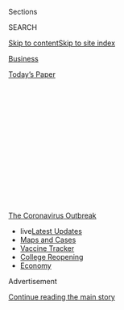 <div id="app">

<div>

<div>

<div>

<div class="NYTAppHideMasthead css-1q2w90k e1suatyy0">

<div class="section css-ui9rw0 e1suatyy2">

<div class="css-eph4ug er09x8g0">

<div class="css-6n7j50">

</div>

<span class="css-1dv1kvn">Sections</span>

<div class="css-10488qs">

<span class="css-1dv1kvn">SEARCH</span>

</div>

[Skip to content](#site-content)[Skip to site
index](#site-index)

</div>

<div id="masthead-section-label" class="css-1wr3we4 eaxe0e00">

[Business](https://www.nytimes.com/section/business)

</div>

<div class="css-10698na e1huz5gh0">

</div>

</div>

<div id="masthead-bar-one" class="section hasLinks css-15hmgas e1csuq9d3">

<div class="css-uqyvli e1csuq9d0">

</div>

<div class="css-1uqjmks e1csuq9d1">

</div>

<div class="css-9e9ivx">

[](https://myaccount.nytimes.com/auth/login?response_type=cookie&client_id=vi)

</div>

<div class="css-1bvtpon e1csuq9d2">

[Today’s
Paper](https://www.nytimes.com/section/todayspaper)

</div>

</div>

</div>

</div>

<div data-aria-hidden="false">

<div id="site-content" data-role="main">

<div>

<div class="css-1aor85t" style="opacity:0.000000001;z-index:-1;visibility:hidden">

<div class="css-1hqnpie">

<div class="css-epjblv">

<span class="css-17xtcya">[Business](/section/business)</span><span class="css-x15j1o">|</span><span class="css-fwqvlz">‘I
Can’t Keep Doing This:’ Small-Business Owners Are Giving
Up</span>

</div>

<div class="css-k008qs">

<div class="css-1iwv8en">

<span class="css-18z7m18"></span>

<div>

</div>

</div>

<span class="css-1n6z4y">https://nyti.ms/3j8LgNc</span>

<div class="css-1705lsu">

<div class="css-4xjgmj">

<div class="css-4skfbu" data-role="toolbar" data-aria-label="Social Media Share buttons, Save button, and Comments Panel with current comment count" data-testid="share-tools">

  - 
  - 
  - 
  - 
    
    <div class="css-6n7j50">
    
    </div>

  - 
  - 

</div>

</div>

</div>

</div>

</div>

</div>

<div id="NYT_TOP_BANNER_REGION" class="css-13pd83m">

<div>

<div id="styln-prism-menu-1592847958612" class="section interactive-content interactive-size-medium css-1edisqu">

<div class="css-17ih8de interactive-body">

<div id="scroll-container" class="css-1gj85ro">

[<span class="styln-title-wrap"><span class="css-1pje3qr">The
Coronavirus</span><span class="css-1pje3qr">
Outbreak</span></span>](https://www.nytimes.com/news-event/coronavirus?action=click&pgtype=Article&state=default&region=TOP_BANNER&context=storylines_menu)

  - <span class="css-kqxiym" data-emphasize="true">live</span>[Latest
    Updates](https://www.nytimes.com/2020/08/03/world/coronavirus-covid-19.html?action=click&pgtype=Article&state=default&region=TOP_BANNER&context=storylines_menu)
  - [Maps and
    Cases](https://www.nytimes.com/interactive/2020/us/coronavirus-us-cases.html?action=click&pgtype=Article&state=default&region=TOP_BANNER&context=storylines_menu)
  - [Vaccine
    Tracker](https://www.nytimes.com/interactive/2020/science/coronavirus-vaccine-tracker.html?action=click&pgtype=Article&state=default&region=TOP_BANNER&context=storylines_menu)
  - [College
    Reopening](https://www.nytimes.com/2020/08/02/us/covid-college-reopening.html?action=click&pgtype=Article&state=default&region=TOP_BANNER&context=storylines_menu)
  - [Economy](https://www.nytimes.com/live/2020/08/03/business/stock-market-today-coronavirus?action=click&pgtype=Article&state=default&region=TOP_BANNER&context=storylines_menu)

</div>

</div>

</div>

</div>

</div>

<div id="top-wrapper" class="css-1sy8kpn">

<div id="top-slug" class="css-l9onyx">

Advertisement

</div>

[Continue reading the main
story](#after-top)

<div class="ad top-wrapper" style="text-align:center;height:100%;display:block;min-height:250px">

<div id="top" class="place-ad" data-position="top" data-size-key="top">

</div>

</div>

<div id="after-top">

</div>

</div>

<div>

<div id="sponsor-wrapper" class="css-1hyfx7x">

<div id="sponsor-slug" class="css-19vbshk">

Supported by

</div>

[Continue reading the main
story](#after-sponsor)

<div id="sponsor" class="ad sponsor-wrapper" style="text-align:center;height:100%;display:block">

</div>

<div id="after-sponsor">

</div>

</div>

<div class="css-186x18t">

</div>

<div class="css-ls6wgr ehdk2mb0">

# ‘I Can’t Keep Doing This:’ Small-Business Owners Are Giving Up

</div>

More owners are permanently shutting their doors after new lockdown
orders, realizing that there may be no end in sight to the crisis.

<div class="css-79elbk" data-testid="photoviewer-wrapper">

<div class="css-z3e15g" data-testid="photoviewer-wrapper-hidden">

</div>

<div class="css-1a48zt4 ehw59r15" data-testid="photoviewer-children">

![<span class="css-16f3y1r e13ogyst0" data-aria-hidden="true">Gabriel
Gordon shuttered his popular barbecue restaurant in California after the
state saw a resurgence of coronavirus cases and imposed new
restrictions.</span><span class="css-cnj6d5 e1z0qqy90" itemprop="copyrightHolder"><span class="css-1ly73wi e1tej78p0">Credit...</span><span><span>Horatio
Baltz for The New York
Times</span></span></span>](https://static01.nyt.com/images/2020/07/09/business/00virus-smallbizfate1/merlin_174338130_6ef254c4-fb0e-47b5-8754-c36c5a627958-articleLarge.jpg?quality=75&auto=webp&disable=upscale)

</div>

</div>

<div class="css-18e8msd">

<div class="css-vp77d3 epjyd6m0">

<div class="css-hus3qt ey68jwv0" data-aria-hidden="true">

[![Emily
Flitter](https://static01.nyt.com/images/2019/06/19/reader-center/author-emily-flitter/author-emily-flitter-thumbLarge.png
"Emily Flitter")](https://www.nytimes.com/by/emily-flitter)

</div>

<div class="css-1baulvz">

By [<span class="css-1baulvz last-byline" itemprop="name">Emily
Flitter</span>](https://www.nytimes.com/by/emily-flitter)

</div>

</div>

  - 
    
    <div class="css-ld3wwf e16638kd2">
    
    July 13,
    2020
    
    </div>

  - 
    
    <div class="css-4xjgmj">
    
    <div class="css-d8bdto" data-role="toolbar" data-aria-label="Social Media Share buttons, Save button, and Comments Panel with current comment count" data-testid="share-tools">
    
      - 
      - 
      - 
      - 
        
        <div class="css-6n7j50">
        
        </div>
    
      - 
      - 
    
    </div>
    
    </div>

</div>

</div>

<div class="section meteredContent css-1r7ky0e" name="articleBody" itemprop="articleBody">

<div class="css-1fanzo5 StoryBodyCompanionColumn">

<div class="css-53u6y8">

On the last Friday of June, after Gov. Greg Abbott of Texas said that
bars across the state would have to shut down a second time because
[coronavirus cases](https://www.nytimes.com/news-event/coronavirus) were
skyrocketing, Mick Larkin decided he had had enough.

No matter that Mr. Larkin, an owner of a karaoke club in Wichita Falls,
Texas, had just paid $1,000 for perishable goods and protective
equipment in anticipation of the weekend rush. No matter that the frozen
margarita machine was full, that 175 plastic syringes with booze-infused
Jell-O were in place, or that there were masks for staff members and
hand sanitizer for guests.

That day, June 26, Mr. Larkin and his partner dumped what they had just
bought into the trash and decided to close their club, Krank It Karaoke,
for good.

“We did everything we were supposed to do,” Mr. Larkin said. “When he
shut us down again, and after I put out all that money to meet their
rules, I just said, ‘I can’t keep doing this.’”

</div>

</div>

<div class="css-1fanzo5 StoryBodyCompanionColumn">

<div class="css-53u6y8">

It was harrowing enough for small businesses — the bars, dental care
practices, small law firms, day care centers and other storefronts that
dot the streets and corners of every American town and city — to have to
shut down after state officials imposed lockdowns in March to contain
the pandemic.

But the [resurgence of the
virus](https://www.nytimes.com/2020/06/26/us/coronavirus-florida-texas-bars-closing.html),
especially in states such as Texas, Florida and California that had
begun to reopen, has introduced a far darker reality for many small
businesses: Their temporary closures might become permanent.

Nearly 66,000 businesses have folded since March 1, according to data
from Yelp, which provides a platform for local businesses to advertise
their services and has been tracking announcements of closings posted on
its site. From June 15 to June 29, the most recent period for which data
is available, businesses were closing permanently at a higher rate than
in the previous three months, Yelp found. During the same period,
permanent closures increased by 3 percent overall, accounting for
roughly 14 percent of total closures since
March.

<div id="NYT_MAIN_CONTENT_1_REGION" class="css-9tf9ac">

<div>

<div id="styln-covid-updates-markets" class="section interactive-content interactive-size-medium css-1ftcdic">

<div class="css-17ih8de interactive-body">

<div id="styln-briefing-block">

<div class="briefing-block-header-section">

# [Latest Updates: Economy](https://www.nytimes.com/live/2020/08/03/business/stock-market-today-coronavirus?action=click&pgtype=Article&state=default&region=MAIN_CONTENT_1&context=storylines_live_updates)

</div>

<div class="briefing-block-lb-items">

<div class="briefing-block-update-time">

[10h
ago](https://www.nytimes.com/live/2020/08/03/business/stock-market-today-coronavirus?action=click&pgtype=Article&state=default&region=MAIN_CONTENT_1&context=storylines_live_updates#the-chicago-fed-president-says-its-up-to-congress-to-save-the-economy)

</div>

<div>

[The Chicago Fed president says it’s up to Congress to save the
economy.](https://www.nytimes.com/live/2020/08/03/business/stock-market-today-coronavirus?action=click&pgtype=Article&state=default&region=MAIN_CONTENT_1&context=storylines_live_updates#the-chicago-fed-president-says-its-up-to-congress-to-save-the-economy)

</div>

<div class="briefing-block-update-time">

[11h
ago](https://www.nytimes.com/live/2020/08/03/business/stock-market-today-coronavirus?action=click&pgtype=Article&state=default&region=MAIN_CONTENT_1&context=storylines_live_updates#faa-says-boeing-has-effectively-mitigated-defects-in-the-737-max)

</div>

<div>

[F.A.A. says Boeing has ‘effectively mitigated’ defects in the 737
Max.](https://www.nytimes.com/live/2020/08/03/business/stock-market-today-coronavirus?action=click&pgtype=Article&state=default&region=MAIN_CONTENT_1&context=storylines_live_updates#faa-says-boeing-has-effectively-mitigated-defects-in-the-737-max)

</div>

<div class="briefing-block-update-time">

[13h
ago](https://www.nytimes.com/live/2020/08/03/business/stock-market-today-coronavirus?action=click&pgtype=Article&state=default&region=MAIN_CONTENT_1&context=storylines_live_updates#small-businesses-got-emergency-loans-but-not-what-they-expected)

</div>

<div>

[Small businesses got emergency loans, but not what they
expected.](https://www.nytimes.com/live/2020/08/03/business/stock-market-today-coronavirus?action=click&pgtype=Article&state=default&region=MAIN_CONTENT_1&context=storylines_live_updates#small-businesses-got-emergency-loans-but-not-what-they-expected)

</div>

</div>

<div class="briefing-block-footer">

<div class="briefing-block-footer-meta">

[See more
updates](https://www.nytimes.com/live/2020/08/03/business/stock-market-today-coronavirus?action=click&pgtype=Article&state=default&region=MAIN_CONTENT_1&context=storylines_live_updates)

</div>

<div class="briefing-block-briefinglinks">

<span>More live coverage:</span>
[Global](https://www.nytimes.com/2020/08/03/world/coronavirus-covid-19.html?action=click&pgtype=Article&state=default&region=MAIN_CONTENT_1&context=storylines_live_updates)

</div>

</div>

</div>

</div>

</div>

</div>

</div>

Researchers at Harvard believe the rates of business closures are
[likely to be even higher](https://www.nber.org/papers/w26989.pdf). They
estimated that nearly 110,000 small businesses across the country had
decided to shut down permanently between early March and early May,
based on data collected in weekly surveys by Alignable, a social media
network for small-business owners.

Christopher Stanton, an associate professor at Harvard Business School
who was one of the researchers, said it was difficult to accurately
gauge how many small businesses were closing because, once they shut
their doors for good, the owners were hard to
reach.<span class="css-8l6xbc evw5hdy0"> </span>He added that it could
take up to a year before government officials knew the true toll the
pandemic was taking on small businesses.

</div>

</div>

<div class="css-1fanzo5 StoryBodyCompanionColumn">

<div class="css-53u6y8">

At the moment, [39 states continue to record growing numbers of new
cases
daily](https://www.nytimes.com/2020/07/13/world/coronavirus-updates.html?action=click&module=Top%20Stories&pgtype=Homepage#link-609d3a0e).

It is not clear how many of the businesses Yelp is tracking count as
“small” — defined by the Small Business Administration as those with
500 or fewer employees. But the company found that, among the tracked
businesses — which include restaurants, retailers and other independent,
consumer-facing operations — retail businesses, led by beauty supply
stores, have been closing at the highest rate since the pandemic began.
Restaurants are the next hardest-hit group.

</div>

</div>

<div class="css-79elbk" data-testid="photoviewer-wrapper">

<div class="css-z3e15g" data-testid="photoviewer-wrapper-hidden">

</div>

<div class="css-1a48zt4 ehw59r15" data-testid="photoviewer-children">

![<span class="css-16f3y1r e13ogyst0" data-aria-hidden="true">Nick
Muscari decided to permanently close Nick’s Sports Grill and Lounge in
Lubbock after Texas’s second round of virus
closures.</span><span class="css-cnj6d5 e1z0qqy90" itemprop="copyrightHolder"><span class="css-1ly73wi e1tej78p0">Credit...</span><span>Dylan
Cole for The New York
Times</span></span>](https://static01.nyt.com/images/2020/07/09/business/00virus-smallbizfate3/merlin_174392160_a3ce4f20-5931-4d81-ab36-52be61668649-articleLarge.jpg?quality=75&auto=webp&disable=upscale)

</div>

</div>

<div class="css-1fanzo5 StoryBodyCompanionColumn">

<div class="css-53u6y8">

Small businesses account for 44 percent of all U.S. economic activity,
according to the S.B.A., and closures on such an immense scale could
devastate the country’s economic growth. If they were grouped together,
small businesses would be among the country’s biggest employers, said
Satyam Khanna, a resident fellow at the Institute for Corporate
Governance and Finance at New York University School of Law who has
[written about the effects of the pandemic on small
businesses](https://www.nytimes.com/2020/03/24/opinion/coronavirus-small-businesses.html).

So when small businesses close en masse, an entire sector of the economy
suffers, Mr. Khanna said. There is lower cash flow, higher debt and more
unemployment. “That leads to a big drag on the eventual recovery,” he
said. “Because they are such an important source of jobs, losing them
the way we are losing them now is going to make things far worse than
they otherwise need to be.”

Because small businesses depend heavily on foot traffic and operate on
thin margins, they are especially vulnerable to the ripple effects of a
widespread shutdown.

For nearly two decades, Rich Tokheim and his wife sold sports
memorabilia — hats, T-shirts, coffee mugs and other trinkets — to fans
in Omaha at their store, The Dugout. Since 2011, The Dugout has occupied
prime real estate across the street from the city’s 24,000-seat baseball
stadium, which usually hosts the College World Series each spring.

The 2020 World Series was canceled in March. In the weeks that came
after, other [sporting events were
scrapped](https://www.nytimes.com/interactive/2020/06/19/sports/100-days-without-sports.html)
— starting with college sports and extending to professional leagues
that have struggled to relaunch their activities.

</div>

</div>

<div class="css-1fanzo5 StoryBodyCompanionColumn">

<div class="css-53u6y8">

Mr. Tokheim, 58, watched his business fall off with growing unease, but
it was only after a friendly chat with a retired college athletic
director in May that the gravity of his situation hit home. He was
already worried about the state of the virus in Nebraska, and whether
there was enough tracking. Then the athletic director predicted that if
college football was canceled for the year, it would be the end of
Division I sports as a whole.

“That really put me in overdrive,” Mr. Tokheim said. He negotiated an
early exit on his store lease and announced a clearance sale at the
store. The Dugout closed for good on June 30.

The government’s Paycheck Protection Program, rolled out in April and
administered by the S.B.A., earmarked $660 billion of aid for small
businesses, but stipulated that a loan would be forgiven only if most of
it was used to pay employee wages for eight weeks. The rules were later
relaxed, but in a sign of how many small-business owners did not feel
confident that they would be on steady ground by the time repayment was
due, roughly [$130 billion of aid
money](https://www.nytimes.com/2020/06/30/business/paycheck-protection-program-coronavirus.html)
remained untapped when the program ended in June.

Even for those who took a P.P.P. loan, survival is no guarantee. Nick
Muscari, a 38-year-old restaurateur in Lubbock, Texas, received one. His
restaurant, Nick’s Sports Grill and Lounge, had been the culmination of
Mr. Muscari’s life’s work — his years of toil as a waiter, pizza cook
and manager at restaurants and bars beginning in his teenage years.
Three years ago, he bought out the two partners who helped him start the
restaurant in 2010. He considered it a crowning achievement, but to do
so, he had to borrow money. He still owes a bank
$80,000.

</div>

</div>

<div class="css-79elbk" data-testid="photoviewer-wrapper">

<div class="css-z3e15g" data-testid="photoviewer-wrapper-hidden">

</div>

<div class="css-1a48zt4 ehw59r15" data-testid="photoviewer-children">

<div class="css-1xdhyk6 erfvjey0">

<span class="css-1ly73wi e1tej78p0">Image</span>

<div class="css-zjzyr8">

<div data-testid="lazyimage-container" style="height:250.68888888888893px">

</div>

</div>

</div>

<span class="css-16f3y1r e13ogyst0" data-aria-hidden="true">Mr. Muscari
still owes a bank $80,000 on his now-shuttered
restaurant.</span><span class="css-cnj6d5 e1z0qqy90" itemprop="copyrightHolder"><span class="css-1ly73wi e1tej78p0">Credit...</span><span>Dylan
Cole for The New York
Times</span></span>

</div>

</div>

<div class="css-a7yk8a e73j0it0">

<div class="css-1xdhyk6 erfvjey0">

<span class="css-1ly73wi e1tej78p0">Image</span>

<div class="css-zjzyr8">

<div data-testid="lazyimage-container" style="height:257.77777777777777px">

</div>

</div>

</div>

<span class="css-16f3y1r e13ogyst0" data-aria-hidden="true">Nick’s
Sports Grill and Lounge is now up for
rent.</span><span class="css-cnj6d5 e1z0qqy90" itemprop="copyrightHolder"><span class="css-1ly73wi e1tej78p0">Credit...</span><span>Dylan
Cole for The New York
Times</span></span>

<div class="css-1xdhyk6 erfvjey0">

<span class="css-1ly73wi e1tej78p0">Image</span>

<div class="css-zjzyr8">

<div data-testid="lazyimage-container" style="height:257.77777777777777px">

</div>

</div>

</div>

<span class="css-16f3y1r e13ogyst0" data-aria-hidden="true">“We never
had anybody catch the virus in our establishment,” Mr. Muscari
said.</span><span class="css-cnj6d5 e1z0qqy90" itemprop="copyrightHolder"><span class="css-1ly73wi e1tej78p0">Credit...</span><span>Dylan
Cole for The New York Times</span></span>

</div>

<div class="css-1fanzo5 StoryBodyCompanionColumn">

<div class="css-53u6y8">

Mr. Muscari tried to ride out the spring lockdown that temporarily
shuttered his restaurant with the help of the P.P.P. money. But when the
state’s second closure order took effect on June 26, he decided to close
for good.

</div>

</div>

<div class="css-1fanzo5 StoryBodyCompanionColumn">

<div class="css-53u6y8">

“It had been in the back of our minds, just like, you know, if this
happens again, can we make it?” Mr. Muscari said. “We were following all
the rules and people were spread out. We never had anybody catch the
virus in our establishment."

Mr. Muscari, with the business closed and its 30 employees jobless, has
nothing left but his house and his car. He also expects his landlord to
try to sue him for the eight years’ worth of rent he is contracted to
pay on his defunct restaurant’s space.

Many small businesses are also finding it onerous keep up with
constantly changing local guidelines, while others are deciding that no
matter what their local officials say, it just is not safe to keep
going. Gabriel Gordon, the owner of a tiny but popular barbecue
restaurant in Seal Beach, Calif., decided to close permanently after
studying the restaurant’s layout. He had determined that the kitchen
would never be safe for multiple staff members to occupy at once while
the virus was still active in the area.

“It’s essentially two hallways that are 11 feet wide,” Mr. Gordon said,
describing the shape of the restaurant, Beachwood BBQ. “There are food
trucks that are larger than my kitchen.”

Whatever the specific reasons may be for each closure, Justin Norman,
Yelp’s vice president of data science, said that the federal government
should offer small businesses more help. Mr. Norman said Yelp was
concerned about the effects of small-business closures, especially those
owned by people of color, on society. Yelp, however, also has a
financial interest in maintaining a robust small-business environment,
because it relies heavily on advertising by businesses on its platform.

“The time is right now to inject more capital or we may lose them
forever,” Mr. Norman said. “It’s going to make our economies worse, it’s
going to make our communities worse.”

</div>

</div>

<div>

</div>

</div>

<div>

</div>

<div>

</div>

<div>

</div>

<div>

<div id="bottom-wrapper" class="css-1ede5it">

<div id="bottom-slug" class="css-l9onyx">

Advertisement

</div>

[Continue reading the main
story](#after-bottom)

<div id="bottom" class="ad bottom-wrapper" style="text-align:center;height:100%;display:block;min-height:90px">

</div>

<div id="after-bottom">

</div>

</div>

</div>

</div>

</div>

## Site Index

<div>

</div>

## Site Information Navigation

  - [© <span>2020</span> <span>The New York Times
    Company</span>](https://help.nytimes.com/hc/en-us/articles/115014792127-Copyright-notice)

<!-- end list -->

  - [NYTCo](https://www.nytco.com/)
  - [Contact
    Us](https://help.nytimes.com/hc/en-us/articles/115015385887-Contact-Us)
  - [Work with us](https://www.nytco.com/careers/)
  - [Advertise](https://nytmediakit.com/)
  - [T Brand Studio](http://www.tbrandstudio.com/)
  - [Your Ad
    Choices](https://www.nytimes.com/privacy/cookie-policy#how-do-i-manage-trackers)
  - [Privacy](https://www.nytimes.com/privacy)
  - [Terms of
    Service](https://help.nytimes.com/hc/en-us/articles/115014893428-Terms-of-service)
  - [Terms of
    Sale](https://help.nytimes.com/hc/en-us/articles/115014893968-Terms-of-sale)
  - [Site
    Map](https://spiderbites.nytimes.com)
  - [Help](https://help.nytimes.com/hc/en-us)
  - [Subscriptions](https://www.nytimes.com/subscription?campaignId=37WXW)

</div>

</div>

</div>

</div>
